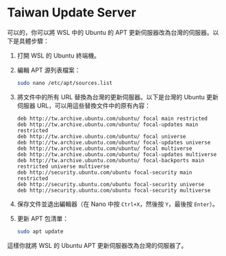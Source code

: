# Taiwan Update Server

可以的，你可以將 WSL 中的 Ubuntu 的 APT 更新伺服器改為台灣的伺服器。以下是具體步驟：

1. 打開 WSL 的 Ubuntu 終端機。

2. 編輯 APT 源列表檔案：
   ```bash
   sudo nano /etc/apt/sources.list
   ```

3. 將文件中的所有 URL 替換為台灣的更新伺服器。以下是台灣的 Ubuntu 更新伺服器 URL，可以用這些替換文件中的原有內容：

   ```
   deb http://tw.archive.ubuntu.com/ubuntu/ focal main restricted
   deb http://tw.archive.ubuntu.com/ubuntu/ focal-updates main restricted
   deb http://tw.archive.ubuntu.com/ubuntu/ focal universe
   deb http://tw.archive.ubuntu.com/ubuntu/ focal-updates universe
   deb http://tw.archive.ubuntu.com/ubuntu/ focal multiverse
   deb http://tw.archive.ubuntu.com/ubuntu/ focal-updates multiverse
   deb http://tw.archive.ubuntu.com/ubuntu/ focal-backports main restricted universe multiverse
   deb http://security.ubuntu.com/ubuntu focal-security main restricted
   deb http://security.ubuntu.com/ubuntu focal-security universe
   deb http://security.ubuntu.com/ubuntu focal-security multiverse
   ```

4. 保存文件並退出編輯器（在 Nano 中按 `Ctrl+X`，然後按 `Y`，最後按 `Enter`）。

5. 更新 APT 包清單：
   ```bash
   sudo apt update
   ```

這樣你就將 WSL 的 Ubuntu APT 更新伺服器改為台灣的伺服器了。